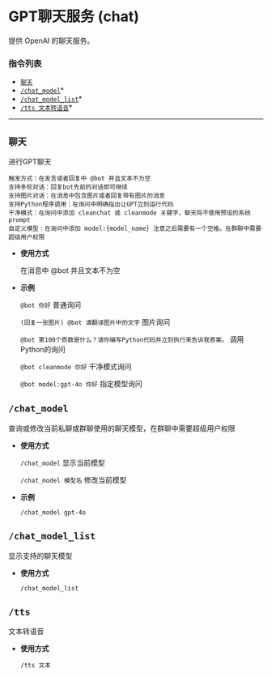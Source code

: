 # GPT聊天服务 (chat)

提供 OpenAI 的聊天服务。

###  指令列表

- [`聊天`](#聊天)
- [`/chat_model`](#查询或修改聊天模型)*
- [`/chat_model_list`](#查询支持的聊天模型)*
- [`/tts 文本转语音`](#tts)*

---

##  `聊天`

进行GPT聊天
```
触发方式：在发言或者回复中 @bot 并且文本不为空
支持多轮对话：回复bot先前的对话即可继续
支持图片对话：在消息中包含图片或者回复带有图片的消息
支持Python程序调用：在询问中明确指出让GPT立刻运行代码
干净模式：在询问中添加 cleanchat 或 cleanmode 关键字，聊天将不使用预设的系统prompt
自定义模型：在询问中添加 model:{model_name} 注意之后需要有一个空格。在群聊中需要超级用户权限
```

- **使用方式**

    在消息中 @bot 并且文本不为空

- **示例**

    `@bot 你好` 普通询问

    `(回复一张图片) @bot 请翻译图片中的文字` 图片询问

    `@bot 第100个质数是什么？请你编写Python代码并立刻执行来告诉我答案。` 调用Python的询问

    `@bot cleanmode 你好` 干净模式询问

    `@bot model:gpt-4o 你好` 指定模型询问


## `/chat_model`

查询或修改当前私聊或群聊使用的聊天模型，在群聊中需要超级用户权限

- **使用方式**

    `/chat_model` 显示当前模型

    `/chat_model 模型名` 修改当前模型

- **示例**

    `/chat_model gpt-4o`


## `/chat_model_list`

显示支持的聊天模型

- **使用方式**

    `/chat_model_list`


## `/tts`

文本转语音

- **使用方式**

    `/tts 文本`

